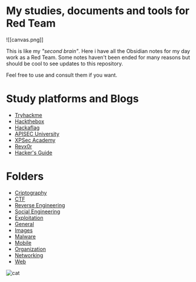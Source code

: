 # My studies, documents and tools for Red Team

![[canvas.png]]

This is like my *"second brain"*. Here i have all the Obsidian notes for my day work as a Red Team. Some notes haven't been ended for many reasons but should be cool to see updates to this repository.

Feel free to use and consult them if you want.

# Study platforms and Blogs
- [Tryhackme](https://tryhackme.com/)
- [Hackthebox](https://academy.hackthebox.com/)
- [Hackaflag](https://hackaflag.com.br/)
- [APISEC University](https://www.apisecuniversity.com/)
- [XPSec Academy](https://www.apisecuniversity.com/)
- [Revx0r](https://revx0r.com)
- [Hacker's Guide](https://yolospacehacker.com/hackersguide/toolbox.php?cat=HackersGuide)
# Folders
- [Criptography](https://github.com/xssrae/Red-Team-Notes/tree/main/CRIPTOGRAFIA)
- [CTF](https://github.com/xssrae/Red-Team-Notes/tree/main/CTF)
- [Reverse Engineering](https://github.com/xssrae/Red-Team-Notes/tree/main/ENG_REVERSA)
- [Social Engineering](https://github.com/xssrae/Red-Team-Notes/tree/main/ENG_SOCIAL)
- [Exploitation](https://github.com/xssrae/Red-Team-Notes/tree/main/EXPLOITATION)
- [General](https://github.com/xssrae/Red-Team-Notes/tree/main/GERAL)
- [Images](https://github.com/xssrae/Red-Team-Notes/tree/main/IMG)
- [Malware](https://github.com/xssrae/Red-Team-Notes/tree/main/MALWARE)
- [Mobile](https://github.com/xssrae/Red-Team-Notes/blob/main/MOBILE/Links.md)
- [Organization](https://github.com/xssrae/Red-Team-Notes/tree/main/ORGANIZA%C3%87%C3%83O)
- [Networking](https://github.com/xssrae/Red-Team-Notes/tree/main/REDES)
- [Web](https://github.com/xssrae/Red-Team-Notes/tree/main/WEB)

![cat](https://raw.githubusercontent.com/catppuccin/catppuccin/main/assets/footers/gray0_ctp_on_line.svg?sanitize=true)



